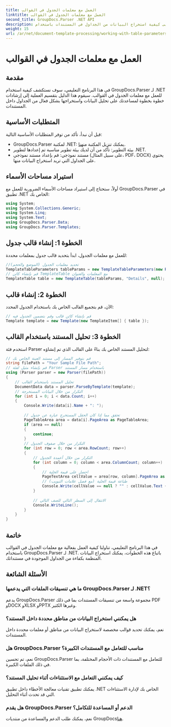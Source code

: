 ```yaml
---
title: العمل مع معلمات الجدول في القوالب
linktitle: العمل مع معلمات الجدول في القوالب
second_title: GroupDocs.Parser .NET API
description: تعرف على كيفية استخراج البيانات من الجداول في المستندات باستخدام GroupDocs.Parser لـ .NET. دليل خطوة بخطوة لاستخدام معلمات الجدول.
weight: 15
url: /ar/net/document-template-processing/working-with-table-parameters-in-templates/
---
```


# العمل مع معلمات الجدول في القوالب

## مقدمة
في هذا البرنامج التعليمي، سوف نستكشف كيفية استخدام GroupDocs.Parser لـ .NET للعمل مع معلمات الجدول في القوالب. سيقوم هذا الدليل بتقسيم العملية إلى إرشادات خطوة بخطوة لمساعدتك على تحليل البيانات واستخراجها بشكل فعال من الجداول داخل المستندات.
## المتطلبات الأساسية
قبل أن نبدأ، تأكد من توفر المتطلبات الأساسية التالية:
-  GroupDocs.Parser لمكتبة .NET: يمكنك تنزيل المكتبة من[هنا](https://releases.groupdocs.com/parser/net/).
- بيئة التطوير: تأكد من أن لديك بيئة تطوير مناسبة تم إعدادها لتطوير .NET.
- مستند نموذجي: قم بإعداد مستند نموذجي (على سبيل المثال، PDF، DOCX) يحتوي على الجداول التي تريد استخراج البيانات منها.

## استيراد مساحات الأسماء
أولاً، ستحتاج إلى استيراد مساحات الأسماء الضرورية للعمل مع GroupDocs.Parser في تطبيق .NET الخاص بك:
```csharp
using System;
using System.Collections.Generic;
using System.Linq;
using System.Text;
using GroupDocs.Parser.Data;
using GroupDocs.Parser.Templates;
```
## الخطوة 1: إنشاء قالب جدول
للعمل مع معلمات الجدول، ابدأ بتحديد قالب جدول بمعلمات محددة:
```csharp
//تحديد معلمات الجدول (الموضع والحجم)
TemplateTableParameters tableParams = new TemplateTableParameters(new Rectangle(new Point(35, 320), new Size(530, 55)), null);
// قم بإنشاء كائن TemplateTable مع المعلمات والعنوان
TemplateTable table = new TemplateTable(tableParams, "Details", null);
```
## الخطوة 2: إنشاء قالب
الآن، قم بتجميع القالب الخاص بك باستخدام الجدول المحدد:
```csharp
// قم بإنشاء كائن قالب وقم بتضمين الجدول فيه
Template template = new Template(new TemplateItem[] { table });
```
## الخطوة 3: تحليل المستند باستخدام القالب
استخدم فئة Parser لتحليل المستند الخاص بك بناءً على القالب الذي تم إنشاؤه:
```csharp
// قم بتوفير المسار إلى مستند العينة الخاص بك
string filePath = "Your Sample File Path";
// قم بإنشاء مثيل لفئة Parser باستخدام مسار المستند
using (Parser parser = new Parser(filePath))
{
    // تحليل المستند باستخدام القالب
    DocumentData data = parser.ParseByTemplate(template);
    // التكرار من خلال البيانات المستخرجة
    for (int i = 0; i < data.Count; i++)
    {
        Console.Write(data[i].Name + ": ");
        
        // تحقق مما إذا كان الحقل المستخرج عبارة عن جدول
        PageTableArea area = data[i].PageArea as PageTableArea;
        if (area == null)
        {
            continue;
        }
        // التكرار من خلال صفوف الجدول
        for (int row = 0; row < area.RowCount; row++)
        {
            // التكرار من خلال أعمدة الجدول
            for (int column = 0; column < area.ColumnCount; column++)
            {
                // احصل على قيمة الخلية
                PageTextArea cellValue = area[row, column].PageArea as PageTextArea;
                // طباعة قيمة الخلية (مع فصل علامات التبويب)
                Console.Write(cellValue == null ? "" : cellValue.Text + "\t");
            }
            
            // الانتقال إلى السطر التالي للصف التالي
            Console.WriteLine();
        }
    }
}
```

## خاتمة
في هذا البرنامج التعليمي، تناولنا كيفية العمل بفعالية مع معلمات الجدول في القوالب باستخدام GroupDocs.Parser لـ .NET. باتباع هذه الخطوات، يمكنك استخراج البيانات المنظمة بكفاءة من الجداول الموجودة في مستنداتك.

## الأسئلة الشائعة
### ما هي تنسيقات الملفات التي يدعمها GroupDocs.Parser لـ .NET؟
يدعم GroupDocs.Parser مجموعة واسعة من تنسيقات المستندات بما في ذلك PDF وDOCX وXLSX وPPTX وغيرها الكثير.
### هل يمكنني استخراج البيانات من مناطق محددة داخل المستند؟
نعم، يمكنك تحديد قوالب مخصصة لاستخراج البيانات من مناطق أو معلمات محددة داخل المستندات.
### هل GroupDocs.Parser مناسب للتعامل مع المستندات الكبيرة؟
نعم، تم تحسين GroupDocs.Parser للتعامل مع المستندات ذات الأحجام المختلفة، بما في ذلك الملفات الكبيرة.
### كيف يمكنني التعامل مع الاستثناءات أثناء تحليل المستند؟
يمكنك تطبيق تقنيات معالجة الأخطاء داخل تطبيق .NET الخاص بك لإدارة الاستثناءات التي قد تحدث أثناء التحليل.
### هل يقدم GroupDocs.Parser الدعم أو المساعدة للتكامل؟
 نعم، يمكنك طلب الدعم والمساعدة من منتديات GroupDocs[هنا](https://forum.groupdocs.com/c/parser/17).